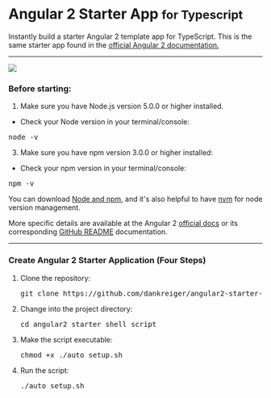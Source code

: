 # Angular 2 Starter App <small>for Typescript</small>

Instantly build a starter Angular 2 template app for TypeScript. This is the same starter app found in the [official Angular 2 documentation.  
](https://angular.io/docs/ts/latest/quickstart.html)

* * *

[![](http://angular.io/resources/images/logos/standard/shield-large.png)](https://angular.io/docs/ts/latest/quickstart.html)

### Before starting:

1.  Make sure you have Node.js version 5.0.0 or higher installed.

*   Check your Node version in your terminal/console:

<pre>node -v</pre>

3.  Make sure you have npm version 3.0.0 or higher installed:

*   Check your npm version in your terminal/console:

<pre>npm -v</pre>

You can download [Node and npm](https://nodejs.org/en/), and it's also helpful to have [nvm](https://github.com/creationix/nvm) for node version management.

More specific details are available at the Angular 2 [official docs](https://angular.io/docs/ts/latest/quickstart.html) or its corresponding [GitHub README](https://github.com/angular/quickstart/blob/master/README.md) documentation.

* * *

### Create Angular 2 Starter Application (Four Steps)

1.  Clone the repository:

    <pre>git clone https://github.com/dankreiger/angular2-starter-shell-script.git</pre>

2.  Change into the project directory:

    <pre>cd angular2_starter_shell_script</pre>

3.  Make the script executable:

    <pre>chmod +x ./auto_setup.sh</pre>

4.  Run the script:

    <pre>./auto_setup.sh</pre>
